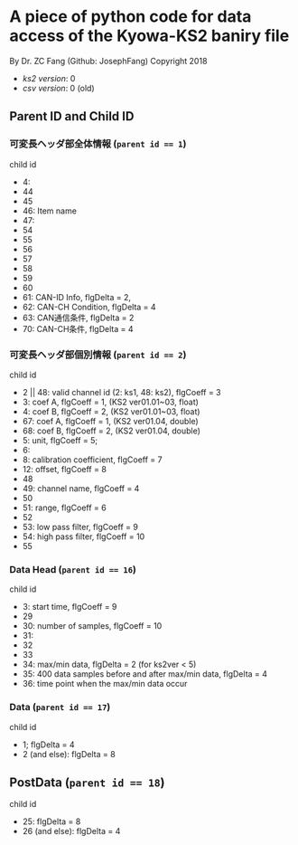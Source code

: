 # A piece of python code for data access of the Kyowa-KS2 baniry file

By Dr. ZC Fang (Github: JosephFang)
Copyright 2018

* *ks2 version*: 0
* *csv version*: 0 (old)

## Parent ID and Child ID

### 可変長ヘッダ部全体情報 (`parent id == 1`)

child id

* 4:
* 44
* 45
* 46: Item name
* 47:
* 54
* 55
* 56
* 57
* 58
* 59
* 60
* 61: CAN-ID Info, flgDelta = 2,
* 62: CAN-CH Condition, flgDelta = 4
* 63: CAN通信条件, flgDelta = 2
* 70: CAN-CH条件, flgDelta = 4

### 可変長ヘッダ部個別情報 (`parent id == 2`)

child id

* 2 || 48: valid channel id (2: ks1, 48: ks2), flgCoeff = 3
* 3: coef A, flgCoeff = 1, (KS2 ver01.01~03, float)
* 4: coef B, flgCoeff = 2, (KS2 ver01.01~03, float)
* 67: coef A, flgCoeff = 1, (KS2 ver01.04, double)
* 68: coef B, flgCoeff = 2, (KS2 ver01.04, double)
* 5: unit, flgCoeff = 5;
* 6:
* 8: calibration coefficient, flgCoeff = 7
* 12: offset, flgCoeff = 8
* 48
* 49: channel name, flgCoeff = 4
* 50
* 51: range, flgCoeff = 6
* 52
* 53: low pass filter, flgCoeff = 9
* 54: high pass filter, flgCoeff = 10
* 55

### Data Head (`parent id == 16`)

child id

- 3: start time, flgCoeff = 9
- 29
- 30: number of samples, flgCoeff = 10
- 31:
- 32
- 33
- 34: max/min data, flgDelta = 2 (for ks2ver < 5)
- 35: 400 data samples before and after max/min data, flgDelta = 4
- 36: time point when the max/min data occur

### Data (`parent id == 17`)

child id

- 1; flgDelta = 4
- 2 (and else): flgDelta = 8

## PostData (`parent id == 18`)

child id

- 25: flgDelta = 8
- 26 (and else): flgDelta = 4
